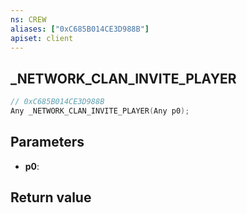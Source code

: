 ```yaml
---
ns: CREW
aliases: ["0xC685B014CE3D988B"]
apiset: client
---
```

## _NETWORK_CLAN_INVITE_PLAYER

```c
// 0xC685B014CE3D988B
Any _NETWORK_CLAN_INVITE_PLAYER(Any p0);
```


## Parameters
* **p0**:

## Return value

